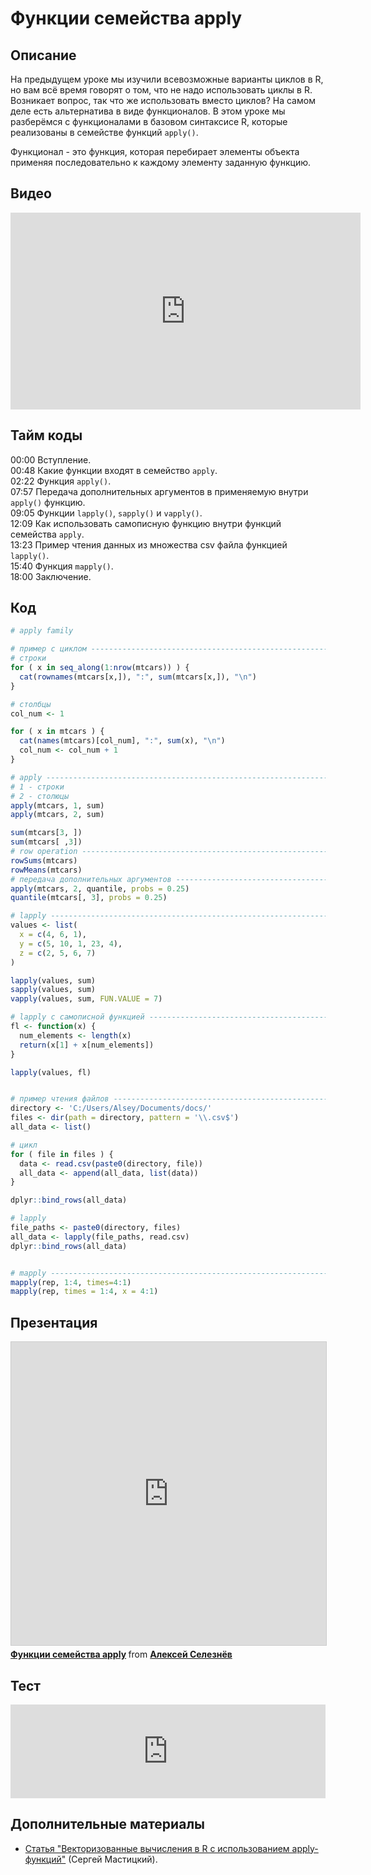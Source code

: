 # Функции семейства apply

## Описание
На предыдущем уроке мы изучили всевозможные варианты циклов в R, но вам всё время говорят о том, что не надо использовать циклы в R. Возникает вопрос, так что же использовать вместо циклов? На самом деле есть альтернатива в виде функционалов. В этом уроке мы разберёмся с функционалами в базовом синтаксисе R, которые реализованы в семействе функций `apply()`.

Функционал - это функция, которая перебирает элементы объекта применяя последовательно к каждому элементу заданную функцию. 

## Видео
<iframe width="560" height="315" src="https://www.youtube.com/embed/9uitTb_RWV0" title="YouTube video player" frameborder="0" allow="accelerometer; autoplay; clipboard-write; encrypted-media; gyroscope; picture-in-picture" allowfullscreen></iframe>

## Тайм коды
00:00 Вступление.<Br>
00:48 Какие функции входят в семейство `apply`.<Br>
02:22 Функция `apply()`.<Br>
07:57 Передача дополнительных аргументов в применяемую внутри `apply()` функцию.<Br>
09:05 Функции `lapply()`, `sapply()` и `vapply()`.<Br>
12:09 Как использовать  самописную функцию внутри функций семейства `apply`.<Br>
13:23 Пример чтения данных из множества csv файла функцией `lapply()`.<Br>
15:40 Функция `mapply()`.<Br>
18:00 Заключение.<Br>

## Код

```r
# apply family

# пример с циклом ---------------------------------------------------------
# строки
for ( x in seq_along(1:nrow(mtcars)) ) {
  cat(rownames(mtcars[x,]), ":", sum(mtcars[x,]), "\n")
}

# столбцы
col_num <- 1

for ( x in mtcars ) {
  cat(names(mtcars)[col_num], ":", sum(x), "\n")
  col_num <- col_num + 1
}

# apply -------------------------------------------------------------------
# 1 - строки
# 2 - столюцы
apply(mtcars, 1, sum)
apply(mtcars, 2, sum)

sum(mtcars[3, ])
sum(mtcars[ ,3])
# row operation -----------------------------------------------------------
rowSums(mtcars)
rowMeans(mtcars)
# передача дополнительных аргументов --------------------------------------
apply(mtcars, 2, quantile, probs = 0.25)
quantile(mtcars[, 3], probs = 0.25)

# lapply ------------------------------------------------------------------
values <- list(
  x = c(4, 6, 1),
  y = c(5, 10, 1, 23, 4),
  z = c(2, 5, 6, 7)
)

lapply(values, sum)
sapply(values, sum)
vapply(values, sum, FUN.VALUE = 7)

# lapply с самописной функцией --------------------------------------------
fl <- function(x) {
  num_elements <- length(x)
  return(x[1] + x[num_elements])
}

lapply(values, fl)


# пример чтения файлов ----------------------------------------------------
directory <- 'C:/Users/Alsey/Documents/docs/'
files <- dir(path = directory, pattern = '\\.csv$')
all_data <- list()

# цикл 
for ( file in files ) {
  data <- read.csv(paste0(directory, file))
  all_data <- append(all_data, list(data))
}

dplyr::bind_rows(all_data)

# lapply
file_paths <- paste0(directory, files)
all_data <- lapply(file_paths, read.csv)
dplyr::bind_rows(all_data)


# mapply ------------------------------------------------------------------
mapply(rep, 1:4, times=4:1)
mapply(rep, times = 1:4, x = 4:1)
```

## Презентация
<iframe src="https://www.slideshare.net/slideshow/embed_code/key/EgI6pMw0iQfhes" width="595" height="485" frameborder="0" marginwidth="0" marginheight="0" scrolling="no" style="border:1px solid #CCC; border-width:1px; margin-bottom:5px; max-width: 100%;" allowfullscreen> </iframe> <div style="margin-bottom:5px"> <strong> <a href="https://www.slideshare.net/ssuser459d25/apply-250849873" title="Функции семейства apply" target="_blank">Функции семейства apply</a> </strong> from <strong><a href="https://www.slideshare.net/ssuser459d25" target="_blank">Алексей Селезнёв</a></strong> </div>

## Тест
<iframe id="otp_wgt_tpvame3oxrnw2" src="https://onlinetestpad.com/tpvame3oxrnw2" frameborder="0" style="width:100%;" onload="var f = document.getElementById('otp_wgt_tpvame3oxrnw2'); var h = 0; var listener = function (event) { if (event.origin.indexOf('onlinetestpad') == -1) { return; }; h = parseInt(event.data); if (!isNaN(h)) f.style.height = h + 'px'; }; function addEvent(elem, evnt, func) { if (elem.addEventListener) { elem.addEventListener(evnt, func, false); } else if (elem.attachEvent) { elem.attachEvent('on' + evnt, func); } else { elem['on' + evnt] = func; } }; addEvent(window, 'message', listener);" scrolling="no">
</iframe>

## Дополнительные материалы
* [Статья "Векторизованные вычисления в R с использованием apply-функций"](https://r-analytics.blogspot.com/2012/11/r-apply.html) (Сергей Мастицкий).
